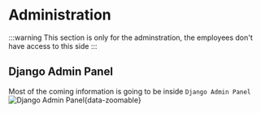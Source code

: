 # Administration

:::warning
This section is only for the adminstration, the employees don't have access to this side
:::

## Django Admin Panel
Most of the coming information is going to be inside `Django Admin Panel`
![Django Admin Panel](/adminstration/django-admin-panel.png){data-zoomable}